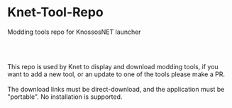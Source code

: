 # Knet-Tool-Repo

 Modding tools repo for KnossosNET launcher

 <br />
 <br />
 
 This repo is used by Knet to display and download modding tools, if you want to add a new tool, or an update to one of the tools please make a PR.
 <br />
 <br />
 The download links must be direct-download, and the application must be "portable". No installation is supported.
 <br />